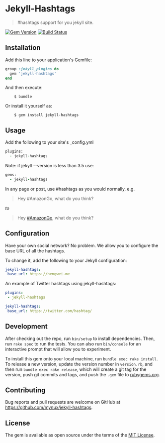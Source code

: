 # Jekyll-Hashtags

>#hashtags support for you jekyll site. 

[![Gem Version](https://badge.fury.io/rb/jekyll-hashtags.svg)](http://badge.fury.io/rb/jekyll-hashtags)
[![Build Status](https://travis-ci.com/mynux/jekyll-hashtags.svg?branch=master)](https://travis-ci.com/mynux/jekyll-hashtags)

## Installation

Add this line to your application's Gemfile:

```ruby
group :jekyll_plugins do
  gem 'jekyll-hashtags'
end
```

And then execute:
```shell
    $ bundle
```
Or install it yourself as:
```shell
    $ gem install jekyll-hashtags
```
## Usage


Add the following to your site's _config.yml

```ruby
plugins:
  - jekyll-hashtags
```

Note: if jekyll --version is less than 3.5 use:

```ruby
gems:
  - jekyll-hashtags
```  
In any page or post, use #hashtags as you would normally, e.g.

>  Hey #AmazonGo, what do you think?

*to*

> Hey <a href="/tags/AmazonGo" target="_blank" class="hashtag">#AmazonGo</a>, what do you think?


## Configuration

  Have your own social network? No problem. We allow you to configure the base URL of all the hashtags.

  To change it, add the following to your Jekyll configuration:

  ```yml
 jekyll-hashtags:
   base_url: https://hengwei.me
 ```

  An example of Twitter hashtags using jekyll-hashtags:

  ```yml
 plugins:
   - jekyll-hashtags

 jekyll-hashtags:
   base_url: https://twitter.com/hashtag/
 ```
## Development

After checking out the repo, run `bin/setup` to install dependencies. Then, run `rake spec` to run the tests. You can also run `bin/console` for an interactive prompt that will allow you to experiment.

To install this gem onto your local machine, run `bundle exec rake install`. To release a new version, update the version number in `version.rb`, and then run `bundle exec rake release`, which will create a git tag for the version, push git commits and tags, and push the `.gem` file to [rubygems.org](https://rubygems.org).

## Contributing

Bug reports and pull requests are welcome on GitHub at https://github.com/mynux/jekyll-hashtags.

## License

The gem is available as open source under the terms of the [MIT License](https://opensource.org/licenses/MIT).
